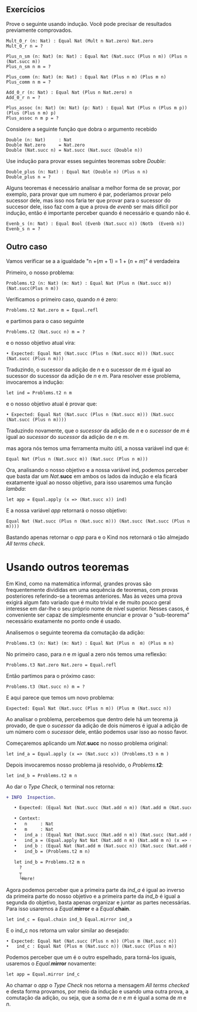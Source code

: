 ## Exercícios

Prove o seguinte usando indução. Você pode precisar de resultados previamente comprovados.

```rust,ignore
Mult_0_r (n: Nat) : Equal Nat (Mult n Nat.zero) Nat.zero
Mult_0_r n = ?

Plus_n_sm (n: Nat) (m: Nat) : Equal Nat (Nat.succ (Plus n m)) (Plus n (Nat.succ m))
Plus_n_sm n m = ?

Plus_comm (n: Nat) (m: Nat) : Equal Nat (Plus n m) (Plus m n)
Plus_comm n m = ?

Add_0_r (n: Nat) : Equal Nat (Plus n Nat.zero) n
Add_0_r n = ?

Plus_assoc (n: Nat) (m: Nat) (p: Nat) : Equal Nat (Plus n (Plus m p)) (Plus (Plus n m) p)
Plus_assoc n m p = ?
```

Considere a seguinte função que dobra o argumento recebido

```rust,ignore
Double (n: Nat)     : Nat
Double Nat.zero     = Nat.zero
Double (Nat.succ n) = Nat.succ (Nat.succ (Double n))
```

Use indução para provar esses seguintes teoremas sobre *Double*:

```rust,ignore
Double_plus (n: Nat) : Equal Nat (Double n) (Plus n n)
Double_plus n = ?
```

Alguns teoremas é necessário analisar a melhor forma de se provar, por exemplo, para provar que um numero é par, poderiamos provar pelo sucessor dele, mas isso nos faria ter que provar para o sucessor do succesor dele, isso faz com a que a prova de *evenb* ser mais difícil por indução, então é importante perceber quando é necessário e quando não é.

```rust,ignore
Evenb_s (n: Nat) : Equal Bool (Evenb (Nat.succ n)) (Notb  (Evenb n))
Evenb_s n = ?
```

## Outro caso

Vamos verificar se a a igualdade "n +(*m* + 1) = 1 + (*n* + *m*)" é verdadeira

Primeiro, o nosso problema:

```rust,ignore
Problems.t2 (n: Nat) (m: Nat) : Equal Nat (Plus n (Nat.succ m)) (Nat.succ(Plus n m))
```

Verificamos o primeiro caso, quando *n* é zero:

```rust,ignore
Problems.t2 Nat.zero m = Equal.refl
```

e partimos para o caso seguinte

```rust,ignore
Problems.t2 (Nat.succ n) m = ?
```

e o nosso objetivo atual vira:

```rust,ignore
• Expected: Equal Nat (Nat.succ (Plus n (Nat.succ m))) (Nat.succ (Nat.succ (Plus n m)))
```

Traduzindo, o sucessor da adição de *n* e o sucessor de *m* é igual ao
sucessor do sucessor da adição de *n* e *m*. Para resolver esse problema,
invocaremos a indução:

```rust,ignore
let ind = Problems.t2 n m
```

e o nosso objetivo atual é provar que:

```rust,ignore
• Expected: Equal Nat (Nat.succ (Plus n (Nat.succ m))) (Nat.succ (Nat.succ (Plus n m))))
```

Traduzindo novamente, que o *sucessor* da adição de *n* e o *sucessor* de *m* é igual ao *sucessor* do *sucessor* da adição de *n* e *m*.

mas agora nós temos uma ferramenta muito útil, a nossa variável ind que é:

```rust,ignore
Equal Nat (Plus n (Nat.succ m)) (Nat.succ (Plus n m)))
```

Ora, analisando o nosso objetivo e a nossa variável ind, podemos perceber que
basta dar um *Nat*.**succ** em ambos os lados da indução e ela ficará
exatamente igual ao nosso objetivo, para isso usaremos uma função
*lambda*:

```rust,ignore
let app = Equal.apply (x => (Nat.succ x)) ind)
```

E a nossa variável *app* retornará o nosso objetivo:

```rust,ignore
Equal Nat (Nat.succ (Plus n (Nat.succ m))) (Nat.succ (Nat.succ (Plus n m))))
```

Bastando apenas retornar o *app* para e o Kind nos retornará o tão almejado
*All terms check*.

# Usando outros teoremas

Em Kind, como na matemática informal, grandes provas são frequentemente divididas em uma sequência de
teoremas, com provas posteriores referindo-se a teoremas anteriores. Mas às vezes uma prova
exigirá algum fato variado que é muito trivial e de muito pouco geral
interesse em dar-lhe o seu próprio nome de nível superior. Nesses casos, é conveniente
ser capaz de simplesmente enunciar e provar o “sub-teorema” necessário exatamente no ponto
onde é usado.

Analisemos o seguinte teorema da comutação da adição:

```rust,ignore
Problems.t3 (n: Nat) (m: Nat) : Equal Nat (Plus n  m) (Plus m n)
```

No primeiro caso, para *n* e *m* igual a zero nós temos uma reflexão:

```rust,ignore
Problems.t3 Nat.zero Nat.zero = Equal.refl
```

Então partimos para o próximo caso:

```rust,ignore
Problems.t3 (Nat.succ n) m = ?
```

E aqui parece que temos um novo problema:

```rust,ignore
Expected: Equal Nat (Nat.succ (Plus n m)) (Plus m (Nat.succ n))
```

Ao analisar o problema, percebemos que dentro dele há um teorema já provado, de
que o *sucessor* da adição de dois números é igual a adição de um número com o
*sucessor* dele, então podemos usar isso ao nosso
favor.

Começaremos aplicando um *Nat*.**succ** no nosso problema original:

```rust,ignore
let ind_a = Equal.apply (x => (Nat.succ x)) (Problems.t3 n m )
```

Depois invocaremos nosso problema já resolvido, o *Problems*.**t2**:

```rust,ignore
let ind_b = Problems.t2 m n
```

Ao dar o *Type Check*, o terminal nos retorna:

```diff
+ INFO  Inspection.

   • Expected: (Equal Nat (Nat.succ (Nat.add n m)) (Nat.add m (Nat.succ n))) 

   • Context: 
   •   n     : Nat 
   •   m     : Nat 
   •   ind_a : (Equal Nat (Nat.succ (Nat.add n m)) (Nat.succ (Nat.add m n))) 
   •   ind_a = (Equal.apply Nat Nat (Nat.add n m) (Nat.add m n) (x => (Nat.succ x)) (Problems.t3 n m)) 
   •   ind_b : (Equal Nat (Nat.add m (Nat.succ n)) (Nat.succ (Nat.add m n))) 
   •   ind_b = (Problems.t2 m n) 
 
   let ind_b = Problems.t2 m n
     ?
     ┬
     └Here!
```

Agora podemos perceber que a primeira parte da *ind_a* é igual ao inverso da
primeira parte do nosso
objetivo e a primeira parte da *ind_b* é igual a segunda do objetivo, basta
apenas organizar e juntar as partes necessárias. Para isso usaremos a
*Equal*.**mirror** e a *Equal*.**chain**.

```rust,ignore
let ind_c = Equal.chain ind_b Equal.mirror ind_a
```

E o ind_c nos retorna um valor similar ao desejado:

```rust,ignore
• Expected: Equal Nat (Nat.succ (Plus n m)) (Plus m (Nat.succ n))
•   ind_c : Equal Nat (Plus m (Nat.succ n)) (Nat.succ (Plus n m))
```

Podemos perceber que um é o outro espelhado, para torná-los iguais, usaremos o
*Equal*.**mirror** novamente:

```rust,ignore
let app = Equal.mirror ind_c
```

Ao chamar o *app* o *Type Check* nos retorna a mensagem *All terms checked* e
desta forma provamos, por meio da indução e usando uma outra prova, a comutação
da adição, ou seja, que a soma de *n* e *m* é igual a soma de *m* e *n*.
